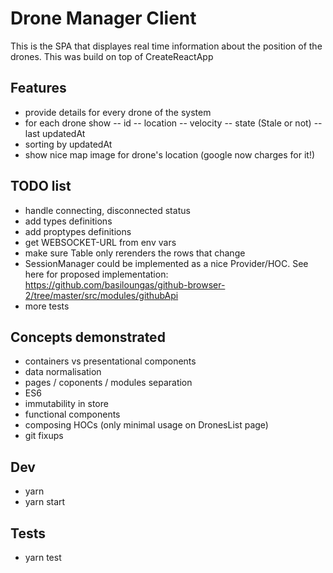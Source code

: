 # Drone Manager Client

This is the SPA that displayes real time information about the position of the drones.
This was build on top of CreateReactApp

## Features
- provide details for every drone of the system
- for each drone show
-- id
-- location
-- velocity
-- state (Stale or not)
-- last updatedAt
- sorting by updatedAt
- show nice map image for drone's location (google now charges for it!)

## TODO list
- handle connecting, disconnected status
- add types definitions
- add proptypes definitions
- get WEBSOCKET-URL from env vars
- make sure Table only rerenders the rows that change
- SessionManager could be implemented as a nice Provider/HOC. See here for proposed implementation:
  https://github.com/basiloungas/github-browser-2/tree/master/src/modules/githubApi
- more tests

## Concepts demonstrated
- containers vs presentational components
- data normalisation
- pages / coponents / modules separation
- ES6
- immutability in store
- functional components
- composing HOCs (only minimal usage on DronesList page)
- git fixups

## Dev
- yarn
- yarn start

## Tests
- yarn test
